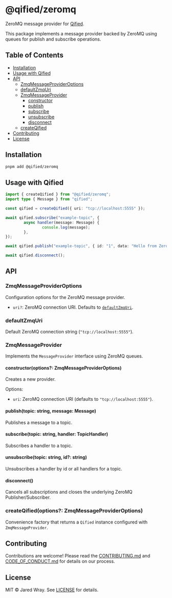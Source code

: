 # @qified/zeromq

ZeroMQ message provider for [Qified](https://github.com/jaredwray/qified).

This package implements a message provider backed by ZeroMQ using queues for publish and subscribe operations.

## Table of Contents

- [Installation](#installation)
- [Usage with Qified](#usage-with-qified)
- [API](#api)
  - [ZmqMessageProviderOptions](#ZmqMessageProviderOptions)
  - [defaultZmqUri](#defaultzmquri)
  - [ZmqMessageProvider](#zmqmessageprovider)
    - [constructor](#constructor)
    - [publish](#publish)
    - [subscribe](#subscribe)
    - [unsubscribe](#unsubscribe)
    - [disconnect](#disconnect)
  - [createQified](#createqified)
- [Contributing](#contributing)
- [License](#license)

## Installation

```bash
pnpm add @qified/zeromq
```

## Usage with Qified

```ts
import { createQified } from "@qified/zeromq";
import type { Message } from "qified";

const qified = createQified({ uri: "tcp://localhost:5555" });

await qified.subscribe("example-topic", {
        async handler(message: Message) {
                console.log(message);
        },
});

await qified.publish("example-topic", { id: "1", data: "Hello from ZeroMQ!" });

await qified.disconnect();
```

## API

### ZmqMessageProviderOptions

Configuration options for the ZeroMQ message provider.

- `uri?`: ZeroMQ connection URI. Defaults to [`defaultZmqUri`](#defaultzmquri).

### defaultZmqUri

Default ZeroMQ connection string (`"tcp://localhost:5555"`).

### ZmqMessageProvider

Implements the `MessageProvider` interface using ZeroMQ queues.

#### constructor(options?: ZmqMessageProviderOptions)

Creates a new provider.

Options:

- `uri`: ZeroMQ connection URI (defaults to `"tcp://localhost:5555"`).

#### publish(topic: string, message: Message)

Publishes a message to a topic.

#### subscribe(topic: string, handler: TopicHandler)

Subscribes a handler to a topic.

#### unsubscribe(topic: string, id?: string)

Unsubscribes a handler by id or all handlers for a topic.

#### disconnect()

Cancels all subscriptions and closes the underlying ZeroMQ Publisher/Subscriber.

### createQified(options?: ZmqMessageProviderOptions)

Convenience factory that returns a `Qified` instance configured with `ZmqMessageProvider`.

## Contributing

Contributions are welcome! Please read the [CONTRIBUTING.md](../../CONTRIBUTING.md) and [CODE_OF_CONDUCT.md](../../CODE_OF_CONDUCT.md) for details on our process.

## License

MIT © Jared Wray. See [LICENSE](../../LICENSE) for details.

